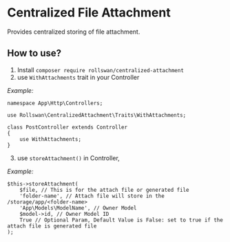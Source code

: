 

# Centralized File Attachment

Provides centralized storing of file attachment.

## How to use?
1) Install `composer require rollswan/centralized-attachment`
2) use `WithAttachments` trait in your Controller

*Example:*

    namespace App\Http\Controllers;
    
    use Rollswan\CentralizedAttachment\Traits\WithAttachments;
    
    class PostController extends Controller
    {
    	use WithAttachments;
    }


3) use `storeAttachment()` in Controller, 

*Example:*

    $this->storeAttachment(
        $file, // This is for the attach file or generated file
        'folder-name', // Attach file will store in the /storage/app/<folder-name>
        'App\Models\ModelName', // Owner Model
        $model->id, // Owner Model ID
        True // Optional Param, Default Value is False: set to true if the attach file is generated file
    );
